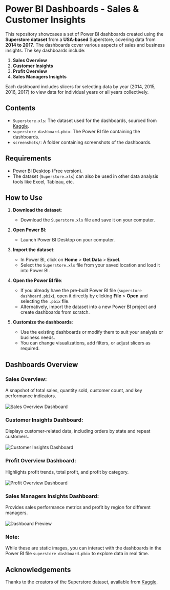 # Power BI Dashboards - Sales & Customer Insights

This repository showcases a set of Power BI dashboards created using the **Superstore dataset** from a **USA-based** Superstore, covering data from **2014 to 2017**. The dashboards cover various aspects of sales and business insights. The key dashboards include:

1. **Sales Overview**
2. **Customer Insights**
3. **Profit Overview**
4. **Sales Managers Insights**

Each dashboard includes slicers for selecting data by year (2014, 2015, 2016, 2017) to view data for individual years or all years collectively.

## Contents
- `Superstore.xls`: The dataset used for the dashboards, sourced from [Kaggle](https://www.kaggle.com/datasets/vivek468/superstore-dataset-final).
- `superstore dashboard.pbix`: The Power BI file containing the dashboards.
- `screenshots/`: A folder containing screenshots of the dashboards.

## Requirements
- Power BI Desktop (Free version).
- The dataset (`Superstore.xls`) can also be used in other data analysis tools like Excel, Tableau, etc.

## How to Use
1. **Download the dataset**:  
   - Download the `Superstore.xls` file and save it on your computer.

2. **Open Power BI**:  
   - Launch Power BI Desktop on your computer.

3. **Import the dataset**:
   - In Power BI, click on **Home** > **Get Data** > **Excel**.
   - Select the `Superstore.xls` file from your saved location and load it into Power BI.

4. **Open the Power BI file**:
   - If you already have the pre-built Power BI file (`superstore dashboard.pbix`), open it directly by clicking **File** > **Open** and selecting the `.pbix` file.
   - Alternatively, import the dataset into a new Power BI project and create dashboards from scratch.

5. **Customize the dashboards**:
   - Use the existing dashboards or modify them to suit your analysis or business needs.
   - You can change visualizations, add filters, or adjust slicers as required.

## Dashboards Overview
### Sales Overview:
A snapshot of total sales, quantity sold, customer count, and key performance indicators.<br><br>
![Sales Overview Dashboard](screenshots/sales_overview.PNG)

### Customer Insights Dashboard: 
Displays customer-related data, including orders by state and repeat customers.<br><br>
![Customer Insights Dashboard](screenshots/customer_insights.PNG)

### Profit Overview Dashboard: 
Highlights profit trends, total profit, and profit by category.<br><br>
![Profit Overview Dashboard](screenshots/profit_overview.PNG)

### Sales Managers Insights Dashboard: 
Provides sales performance metrics and profit by region for different managers.<br><br>
![Dashboard Preview](screenshots/sales_managers_insights.PNG)

### Note:
While these are static images, you can interact with the dashboards in the Power BI file `superstore dashboard.pbix` to explore data in real time.

## Acknowledgements
Thanks to the creators of the Superstore dataset, available from [Kaggle](https://www.kaggle.com/datasets/vivek468/superstore-dataset-final).
